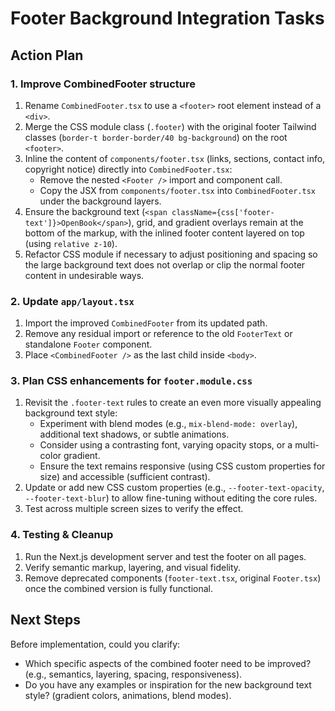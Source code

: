 # Footer Background Integration Tasks

## Action Plan

### 1. Improve CombinedFooter structure

1. Rename `CombinedFooter.tsx` to use a `<footer>` root element instead of a `<div>`.
2. Merge the CSS module class (`.footer`) with the original footer Tailwind classes (`border-t border-border/40 bg-background`) on the root `<footer>`.
3. Inline the content of `components/footer.tsx` (links, sections, contact info, copyright notice) directly into `CombinedFooter.tsx`:
   - Remove the nested `<Footer />` import and component call.
   - Copy the JSX from `components/footer.tsx` into `CombinedFooter.tsx` under the background layers.
4. Ensure the background text (`<span className={css['footer-text']}>OpenBook</span>`), grid, and gradient overlays remain at the bottom of the markup, with the inlined footer content layered on top (using `relative z-10`).
5. Refactor CSS module if necessary to adjust positioning and spacing so the large background text does not overlap or clip the normal footer content in undesirable ways.

### 2. Update `app/layout.tsx`

1. Import the improved `CombinedFooter` from its updated path.
2. Remove any residual import or reference to the old `FooterText` or standalone `Footer` component.
3. Place `<CombinedFooter />` as the last child inside `<body>`.

### 3. Plan CSS enhancements for `footer.module.css`

1. Revisit the `.footer-text` rules to create an even more visually appealing background text style:
   - Experiment with blend modes (e.g., `mix-blend-mode: overlay`), additional text shadows, or subtle animations.
   - Consider using a contrasting font, varying opacity stops, or a multi-color gradient.
   - Ensure the text remains responsive (using CSS custom properties for size) and accessible (sufficient contrast).
2. Update or add new CSS custom properties (e.g., `--footer-text-opacity`, `--footer-text-blur`) to allow fine-tuning without editing the core rules.
3. Test across multiple screen sizes to verify the effect.

### 4. Testing & Cleanup

1. Run the Next.js development server and test the footer on all pages.
2. Verify semantic markup, layering, and visual fidelity.
3. Remove deprecated components (`footer-text.tsx`, original `Footer.tsx`) once the combined version is fully functional.

## Next Steps

Before implementation, could you clarify:

- Which specific aspects of the combined footer need to be improved? (e.g., semantics, layering, spacing, responsiveness).
- Do you have any examples or inspiration for the new background text style? (gradient colors, animations, blend modes). 